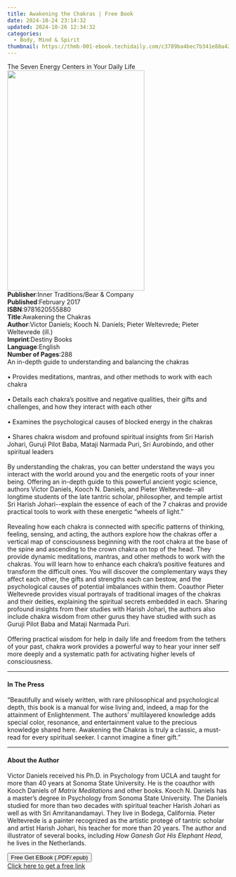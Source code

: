 ```yaml
---
title: Awakening the Chakras | Free Book
date: 2024-10-24 23:14:32
updated: 2024-10-26 12:34:32
categories:
  - Body, Mind & Spirit
thumbnail: https://thmb-001-ebook.techidaily.com/c3789ba4bec7b341e88a426a33a063f9587874b57c3d67f2d46d08671b380b28.jpg
---
```

<main id="book-container">
  <div class="flex flex-col">
    <div class="book-brief flex-1 py-6 px-4 sm:p-6 md:py-10 md:px-8">
      <!-- brief-->
      <div class="book-brief-main">
        The Seven Energy Centers in Your Daily Life
      </div>
    </div>
    <div
      class="book-meta-info flex-1 grid gap-4 col-start-1 col-end-3 row-start-1 sm:mb-6 sm:grid-cols-4 lg:gap-6 lg:col-start-2 lg:row-end-6 lg:row-span-6 lg:mb-0"
    >
      <div
        class="book-meta-info-left place-content-center mt-4 p-4 text-sm leading-6 col-start-2 col-span-2 dark:text-slate-400"
      >
        <img
          class="w-full h-500 object-cover rounded-lg sm:h-255 sm:col-span-2 lg:col-span-full"
          src="https://img-001-ebook.techidaily.com/2f85835844816465ac55041d6446f3dce987b9a7e82d8f9191a74f7c256933e3.jpg"
          alt=""
          width="312"
          height="500"
        />
      </div>
      <div
        class="book-meta-info-right mt-2 col-start-1 row-start-2 col-span-3 self-center"
      >
        <!-- meta data  -->
        <div class="flex flex-col px-4 md:px-8">
          <div class="flex-1">
            <strong>Publisher</strong>:<span class="px-2"
              >Inner Traditions/Bear &amp; Company</span
            >
          </div>
          <div class="flex-1">
            <strong>Published</strong>:<span class="px-2">February 2017</span>
          </div>
          <div class="flex-1">
            <strong>ISBN</strong>:<span class="px-2">9781620555880</span>
          </div>
          <div class="flex-1">
            <strong>Title</strong>:<span class="px-2"
              >Awakening the Chakras</span
            >
          </div>
          <div class="flex-1">
            <strong>Author</strong>:<span class="px-2"
              >Victor Daniels; Kooch N. Daniels; Pieter Weltevrede; Pieter
              Weltevrede (ill.)</span
            >
          </div>
          <div class="flex-1">
            <strong>Imprint</strong>:<span class="px-2">Destiny Books</span>
          </div>
          <div class="flex-1">
            <strong>Language</strong>:<span class="px-2">English</span>
          </div>
          <div class="flex-1">
            <strong>Number of Pages</strong>:<span class="px-2">288</span>
          </div>
        </div>
      </div>
    </div>
    <div class="book-description flex-1 py-6 px-4 sm:p-6 md:py-10 md:px-8">
      <div class="book-description-main">
        <div accordion-content="" id="description">
          An in-depth guide to understanding and balancing the chakras<br /><br />•
          Provides meditations, mantras, and other methods to work with each
          chakra<br /><br />• Details each chakra’s positive and negative
          qualities, their gifts and challenges, and how they interact with each
          other<br /><br />• Examines the psychological causes of blocked energy
          in the chakras<br /><br />• Shares chakra wisdom and profound
          spiritual insights from Sri Harish Johari, Guruji Pilot Baba, Mataji
          Narmada Puri, Sri Aurobindo, and other spiritual leaders
          <br /><br />By understanding the chakras, you can better understand
          the ways you interact with the world around you and the energetic
          roots of your inner being. Offering an in-depth guide to this powerful
          ancient yogic science, authors Victor Daniels, Kooch N. Daniels, and
          Pieter Weltevrede--all longtime students of the late tantric scholar,
          philosopher, and temple artist Sri Harish Johari--explain the essence
          of each of the 7 chakras and provide practical tools to work with
          these energetic “wheels of light.” <br /><br />Revealing how each
          chakra is connected with specific patterns of thinking, feeling,
          sensing, and acting, the authors explore how the chakras offer a
          vertical map of consciousness beginning with the root chakra at the
          base of the spine and ascending to the crown chakra on top of the
          head. They provide dynamic meditations, mantras, and other methods to
          work with the chakras. You will learn how to enhance each chakra’s
          positive features and transform the difficult ones. You will discover
          the complementary ways they affect each other, the gifts and strengths
          each can bestow, and the psychological causes of potential imbalances
          within them. Coauthor Pieter Weltevrede provides visual portrayals of
          traditional images of the chakras and their deities, explaining the
          spiritual secrets embedded in each. Sharing profound insights from
          their studies with Harish Johari, the authors also include chakra
          wisdom from other gurus they have studied with such as Guruji Pilot
          Baba and Mataji Narmada Puri.<br /><br />Offering practical wisdom for
          help in daily life and freedom from the tethers of your past, chakra
          work provides a powerful way to hear your inner self more deeply and a
          systematic path for activating higher levels of consciousness.
        </div>
        <div class="accordion-fader"></div>
      </div>
    </div>
    <div class="book-excerpts flex-1 py-6 px-4 sm:p-6 md:py-10 md:px-8">
      <!-- excerpts-->
      <div class="book-excerpts-main">
        <hr />
        <h4 class="placeholder placeholder-heading">
          <span>In The Press</span>
        </h4>
        <p>
          “Beautifully and wisely written, with rare philosophical and
          psychological depth, this book is a manual for wise living and,
          indeed, a map for the attainment of Enlightenment. The authors’
          multilayered knowledge adds special color, resonance, and
          entertainment value to the precious knowledge shared here. Awakening
          the Chakras is truly a classic, a must-read for every spiritual
          seeker. I cannot imagine a finer gift.”
        </p>
      </div>
    </div>
    <div class="book-about-author flex-1 py-6 px-4 sm:p-6 md:py-10 md:px-8">
      <!-- about author-->
      <div class="book-main-author-main">
        <hr />
        <h4 class="placeholder placeholder-heading">
          <span>About the Author</span>
        </h4>
        <p>
          Victor Daniels received his Ph.D. in Psychology from UCLA and taught
          for more than 40 years at Sonoma State University. He is the coauthor
          with Kooch Daniels of <i>Matrix Meditations</i> and other books. Kooch
          N. Daniels has a master’s degree in Psychology from Sonoma State
          University. The Daniels studied for more than two decades with
          spiritual teacher Harish Johari as well as with Sri Amritanandamayi.
          They live in Bodega, California. Pieter Weltevrede is a painter
          recognized as the artistic protegé of tantric scholar and artist
          Harish Johari, his teacher for more than 20 years. The author and
          illustrator of several books, including
          <i>How Ganesh Got His Elephant Head</i>, he lives in the Netherlands.
        </p>
      </div>
    </div>
    <div class="book-free-get flex-1 py-6 px-4 sm:p-6 md:py-10 md:px-8">
      <button
        id="btn-free-get"
        class="bg-blue-500 hover:bg-blue-700 text-white font-bold py-2 px-4 rounded"
      >
        Free Get EBook (.PDF/.epub)
      </button>
      <div id="countdown-display" class="px-2 text-lg mt-2"></div>
      <a
        id="free-link"
        class="hidden bg-blue-500 hover:bg-blue-700 text-white font-bold py-2 px-4 rounded"
        href="https://www.ebooks.com/en-us/book/95782665/awakening-the-chakras/victor-daniels/"
        target="_blank"
        >Click here to get a free link</a
      >
    </div>
    <script>
      let countdownTime = 0;
      let countdownInterval = null;
      document
        .getElementById('btn-free-get')
        .addEventListener('click', startCountdown);
      function startCountdown() {
        countdownTime = new Date().getTime() + 60000 * 3;
        countdownInterval = setInterval(updateCountdown, 1000);
        document.getElementById('btn-free-get').disabled = true;
        document
          .getElementById('btn-free-get')
          .classList.add('bg-gray-500', 'cursor-not-allowed');
      }
      function updateCountdown() {
        let currentTime = new Date().getTime();
        let timeLeft = countdownTime - currentTime;
        let secondsLeft = Math.floor(timeLeft / 1000);
        document.getElementById('countdown-display').innerHTML =
          `Remaining time: ${secondsLeft} seconds.`;
        if (secondsLeft <= 0) {
          clearInterval(countdownInterval);
          document.getElementById('btn-free-get').classList.add('hidden');
          document.getElementById('free-link').classList.remove('hidden');
          document.getElementById('countdown-display').innerHTML = '';
        }
      }
    </script>
  </div>
</main>
